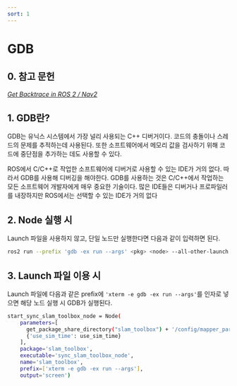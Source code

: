 ```yaml
---
sort: 1
---
```


# GDB

## 0. 참고 문헌
*[Get Backtrace in ROS 2 / Nav2](https://navigation.ros.org/tutorials/docs/get_backtrace.html)*

## 1. GDB란?

GDB는 유닉스 시스템에서 가장 널리 사용되는 C++ 디버거이다. 코드의 충돌이나 스레드의 문제를 추적하는데 사용된다. 또한 소프트웨어에서 메모리 값을 검사하기 위해 코드에 중단점을 추가하는 데도 사용할 수 있다.

ROS에서 C/C++로 작업한 소프트웨어에 디버거로 사용할 수 있는 IDE가 거의 없다. 따라서 GDB를 사용해 디버깅을 해야한다.
GDB를 사용하는 것은 C/C++에서 작업하는 모든 소프트웨어 개발자에게 매우 중요한 기술이다. 많은 IDE들은 디버거나 프로파일러를 내장하지만 ROS에서는 선택할 수 있는 IDE가 거의 없다

## 2. Node 실행 시

Launch 파일을 사용하지 않고, 단일 노드만 실행한다면 다음과 같이 입력하면 된다.

```bash
ros2 run --prefix 'gdb -ex run --args' <pkg> <node> --all-other-launch arguments
```

## 3. Launch 파일 이용 시

Launch 파일에 다음과 같은 prefix에 `'xterm -e gdb -ex run --args'`를 인자로 넣으면 해당 노드 실행 시 GDB가 실행된다.

```bash
start_sync_slam_toolbox_node = Node(
    parameters=[
      get_package_share_directory("slam_toolbox") + '/config/mapper_params_online_sync.yaml',
      {'use_sim_time': use_sim_time}
    ],
    package='slam_toolbox',
    executable='sync_slam_toolbox_node',
    name='slam_toolbox',
    prefix=['xterm -e gdb -ex run --args'],
    output='screen')
```